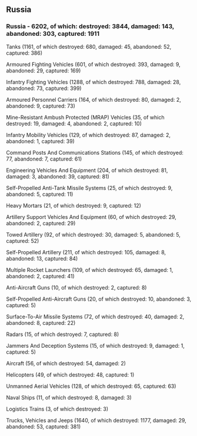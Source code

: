 
 
 ## Russia
 
 ### Russia - 6202, of which: destroyed: 3844, damaged: 143, abandoned: 303, captured: 1911

 

 

 Tanks (1161, of which destroyed: 680, damaged: 45, abandoned: 52, captured: 386)

 Armoured Fighting Vehicles (601, of which destroyed: 393, damaged: 9, abandoned: 29, captured: 169)

 Infantry Fighting Vehicles (1288, of which destroyed: 788, damaged: 28, abandoned: 73, captured: 399)

 Armoured Personnel Carriers (164, of which destroyed: 80, damaged: 2, abandoned: 9, captured: 73)

 Mine-Resistant Ambush Protected (MRAP) Vehicles (35, of which destroyed: 19, damaged: 4, abandoned: 2, captured: 10)

 Infantry Mobility Vehicles (129, of which destroyed: 87, damaged: 2, abandoned: 1, captured: 39)

 Command Posts And Communications Stations (145, of which destroyed: 77, abandoned: 7, captured: 61)

 Engineering Vehicles And Equipment (204, of which destroyed: 81, damaged: 3, abandoned: 39, captured: 81)

 Self-Propelled Anti-Tank Missile Systems (25, of which destroyed: 9, abandoned: 5, captured: 11)

 Heavy Mortars (21, of which destroyed: 9, captured: 12)

 Artillery Support Vehicles And Equipment (60, of which destroyed: 29, abandoned: 2, captured: 29)

 Towed Artillery (92, of which destroyed: 30, damaged: 5, abandoned: 5, captured: 52)

 Self-Propelled Artillery (211, of which destroyed: 105, damaged: 8, abandoned: 13, captured: 84)

 Multiple Rocket Launchers (109, of which destroyed: 65, damaged: 1, abandoned: 2, captured: 41)

 Anti-Aircraft Guns (10, of which destroyed: 2, captured: 8)

 Self-Propelled Anti-Aircraft Guns (20, of which destroyed: 10, abandoned: 3, captured: 5)

 Surface-To-Air Missile Systems (72, of which destroyed: 40, damaged: 2, abandoned: 8, captured: 22)

 Radars (15, of which destroyed: 7, captured: 8)

 Jammers And Deception Systems (15, of which destroyed: 9, damaged: 1, captured: 5)

 Aircraft (56, of which destroyed: 54, damaged: 2)

 Helicopters (49, of which destroyed: 48, captured: 1)

 Unmanned Aerial Vehicles (128, of which destroyed: 65, captured: 63)

 Naval Ships (11, of which destroyed: 8, damaged: 3)

 Logistics Trains (3, of which destroyed: 3)

 Trucks, Vehicles and Jeeps (1640, of which destroyed: 1177, damaged: 29, abandoned: 53, captured: 381)

